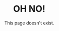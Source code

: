 ---
layout: default
title: OH NO!
subtitle: This page doesn't exist.
description: |
  I don't know where you wanted to go, but there's nothing here. You're lost. Don't worry, I got you: the wedding ceremony is in Rosario and the civil wedding is in Las Vegas.
---